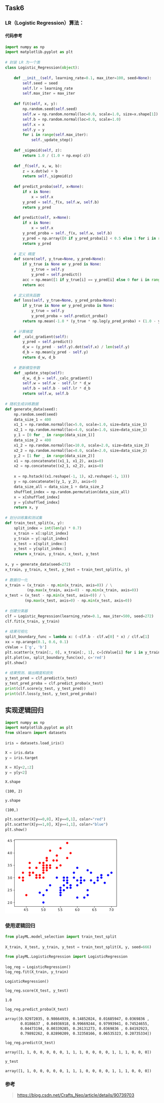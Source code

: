## Task6

### LR（Logistic Regression）算法：

#### 代码参考

```python
import numpy as np
import matplotlib.pyplot as plt

# 封装 LR 为一个类
class Logistic_Regression(object):

    def __init__(self, learning_rate=0.1, max_iter=100, seed=None):
        self.seed = seed
        self.lr = learning_rate
        self.max_iter = max_iter

    def fit(self, x, y):
        np.random.seed(self.seed)
        self.w = np.random.normal(loc=0.0, scale=1.0, size=x.shape[1])
        self.b = np.random.normal(loc=0.0, scale=1.0)
        self.x = x
        self.y = y
        for i in range(self.max_iter):
            self._update_step()

    def _sigmoid(self, z):
        return 1.0 / (1.0 + np.exp(-z))

    def _f(self, x, w, b):
        z = x.dot(w) + b
        return self._sigmoid(z)

    def predict_proba(self, x=None):
        if x is None:
            x = self.x
        y_pred = self._f(x, self.w, self.b)
        return y_pred

    def predict(self, x=None):
        if x is None:
            x = self.x
        y_pred_proba = self._f(x, self.w, self.b)
        y_pred = np.array([0 if y_pred_proba[i] < 0.5 else 1 for i in range(len(y_pred_proba))])
        return y_pred

    # 定义 精度
    def score(self, y_true=None, y_pred=None):
        if y_true is None or y_pred is None:
            y_true = self.y
            y_pred = self.predict()
        acc = np.mean([1 if y_true[i] == y_pred[i] else 0 for i in range(len(y_true))])
        return acc

    # 定义损失函数
    def loss(self, y_true=None, y_pred_proba=None):
        if y_true is None or y_pred_proba is None:
            y_true = self.y
            y_pred_proba = self.predict_proba()
        return np.mean(-1.0 * (y_true * np.log(y_pred_proba) + (1.0 - y_true) * np.log(1.0 - y_pred_proba)))

    # 计算梯度
    def _calc_gradient(self):
        y_pred = self.predict()
        d_w = (y_pred - self.y).dot(self.x) / len(self.y)
        d_b = np.mean(y_pred - self.y)
        return d_w, d_b

    # 更新模型参数
    def _update_step(self):
        d_w, d_b = self._calc_gradient()
        self.w = self.w - self.lr * d_w
        self.b = self.b - self.lr * d_b
        return self.w, self.b

# 随机生成训练数据
def generate_data(seed):
    np.random.seed(seed)
    data_size_1 = 400
    x1_1 = np.random.normal(loc=5.0, scale=1.0, size=data_size_1)
    x2_1 = np.random.normal(loc=4.0, scale=1.0, size=data_size_1)
    y_1 = [0 for _ in range(data_size_1)]
    data_size_2 = 400
    x1_2 = np.random.normal(loc=10.0, scale=2.0, size=data_size_2)
    x2_2 = np.random.normal(loc=8.0, scale=2.0, size=data_size_2)
    y_2 = [1 for _ in range(data_size_2)]
    x1 = np.concatenate((x1_1, x1_2), axis=0)
    x2 = np.concatenate((x2_1, x2_2), axis=0)

    x = np.hstack((x1.reshape(-1, 1), x2.reshape(-1, 1)))
    y = np.concatenate((y_1, y_2), axis=0)
    data_size_all = data_size_1 + data_size_2
    shuffled_index = np.random.permutation(data_size_all)
    x = x[shuffled_index]
    y = y[shuffled_index]
    return x, y

# 划分训练集和测试集
def train_test_split(x, y):
    split_index = int(len(y) * 0.7)
    x_train = x[:split_index]
    y_train = y[:split_index]
    x_test = x[split_index:]
    y_test = y[split_index:]
    return x_train, y_train, x_test, y_test

x, y = generate_data(seed=272)
x_train, y_train, x_test, y_test = train_test_split(x, y)

# 数据归一化
x_train = (x_train - np.min(x_train, axis=0)) / \
          (np.max(x_train, axis=0) - np.min(x_train, axis=0))
x_test = (x_test - np.min(x_test, axis=0)) / \
         (np.max(x_test, axis=0) - np.min(x_test, axis=0))

# 创建分类器
clf = Logistic_Regression(learning_rate=0.1, max_iter=500, seed=272)
clf.fit(x_train, y_train)

# 结果可视化
split_boundary_func = lambda x: (-clf.b - clf.w[0] * x) / clf.w[1]
xx = np.arange(0.1, 0.6, 0.1)
cValue = ['g', 'b']
plt.scatter(x_train[:, 0], x_train[:, 1], c=[cValue[i] for i in y_train], marker='o')
plt.plot(xx, split_boundary_func(xx), c='red')
plt.show()

# 结果预测、输出精度和损失
y_test_pred = clf.predict(x_test)
y_test_pred_proba = clf.predict_proba(x_test)
print(clf.score(y_test, y_test_pred))
print(clf.loss(y_test, y_test_pred_proba))

```




## 实现逻辑回归


```python
import numpy as np
import matplotlib.pyplot as plt
from sklearn import datasets

iris = datasets.load_iris()
```


```python
X = iris.data
y = iris.target
```


```python
X = X[y<2,:2]
y = y[y<2]
```


```python
X.shape
```




    (100, 2)




```python
y.shape
```




    (100,)




```python
plt.scatter(X[y==0,0], X[y==0,1], color="red")
plt.scatter(X[y==1,0], X[y==1,1], color="blue")
plt.show()
```


![png](img/output_6_0.png)


### 使用逻辑回归


```python
from playML.model_selection import train_test_split

X_train, X_test, y_train, y_test = train_test_split(X, y, seed=666)
```


```python
from playML.LogisticRegression import LogisticRegression

log_reg = LogisticRegression()
log_reg.fit(X_train, y_train)
```




    LogisticRegression()




```python
log_reg.score(X_test, y_test)
```




    1.0




```python
log_reg.predict_proba(X_test)
```




    array([0.92972035, 0.98664939, 0.14852024, 0.01685947, 0.0369836 ,
           0.0186637 , 0.04936918, 0.99669244, 0.97993941, 0.74524655,
           0.04473194, 0.00339285, 0.26131273, 0.0369836 , 0.84192923,
           0.79892262, 0.82890209, 0.32358166, 0.06535323, 0.20735334])




```python
log_reg.predict(X_test)
```




    array([1, 1, 0, 0, 0, 0, 0, 1, 1, 1, 0, 0, 0, 0, 1, 1, 1, 0, 0, 0])




```python
y_test
```




    array([1, 1, 0, 0, 0, 0, 0, 1, 1, 1, 0, 0, 0, 0, 1, 1, 1, 0, 0, 0])


### 参考

> https://blog.csdn.net/Crafts_Neo/article/details/90739703